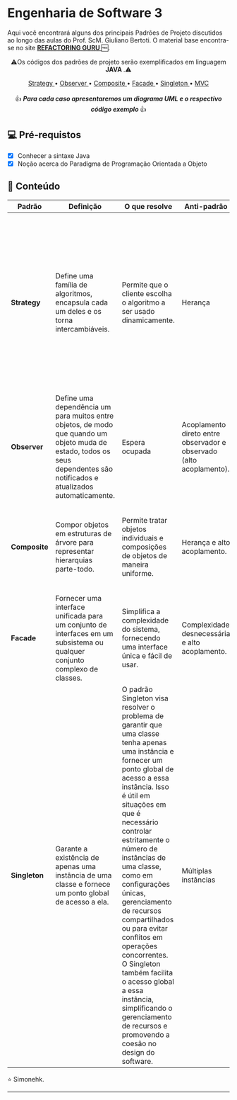 <h1>
Engenharia de Software 3 
</h1>

<p>Aqui você encontrará alguns dos principais Padrões de Projeto discutidos ao longo das aulas do Prof. ScM. Giuliano Bertoti.
O material base encontra-se no site <strong> <a href="https://refactoring.guru"> REFACTORING GURU  </a></strong> 🆓.</p>
  
<p align="center">⚠️Os códigos dos padrões de projeto serão exemplificados em linguagem <strong> JAVA </strong>.⚠️
</p>

<p align="center">
<a href="https://github.com/Simonehk/Bertoti/tree/main/Engenharia%20de%20Software%203/strategy"> Strategy </a>• <a href="https://github.com/Simonehk/Bertoti/tree/main/Engenharia%20de%20Software%203/observer"> Observer </a>• <a href="https://github.com/Simonehk/Bertoti/tree/main/Engenharia%20de%20Software%203/composite"> Composite </a> • <a href="https://github.com/Simonehk/Bertoti/tree/main/Engenharia%20de%20Software%203/facade"> Facade </a>  • <a href="https://github.com/Simonehk/Bertoti/tree/main/Engenharia%20de%20Software%203/singleton"> Singleton </a>  • <a href="https://github.com/Simonehk/Bertoti/tree/main/Engenharia%20de%20Software%203/mvc"> MVC </a><br>
<br>👍 <em><strong> Para cada caso apresentaremos um diagrama UML e o respectivo código exemplo </strong> </em>👍
</p>

<h2>
💻 Pré-requistos
</h2>

- [x] Conhecer a sintaxe Java
- [x] Noção acerca do Paradigma de Programação Orientada a Objeto

<h2> 📂 Conteúdo </h2>

| Padrão           | Definição                                          | O que resolve                                        | Anti-padrão                                  | Exemplo                                       |
|------------------|----------------------------------------------------|------------------------------------------------------|---------------------------------------------|-----------------------------------------------|
| **Strategy**     | Define uma família de algoritmos, encapsula cada um deles e os torna intercambiáveis. | Permite que o cliente escolha o algoritmo a ser usado dinamicamente. | Herança | Imagine que você tem que chegar ao aeroporto. Você pode pegar um ônibus, pedir um táxi etc. Essas são suas estratégias de transporte. Você pode escolher uma das estratégias dependendo de fatores como orçamento ou restrições de tempo. |
| **Observer**     | Define uma dependência um para muitos entre objetos, de modo que quando um objeto muda de estado, todos os seus dependentes são notificados e atualizados automaticamente. | Espera ocupada | Acoplamento direto entre observador e observado (alto acoplamento). | Implementação de um sistema de notificação em um chat. |
| **Composite**    | Compor objetos em estruturas de árvore para representar hierarquias parte-todo. | Permite tratar objetos individuais e composições de objetos de maneira uniforme. | Herança e alto acoplamento. | Sistema de representação de elementos gráficos, onde um elemento pode ser uma forma simples ou uma composição complexa. |
| **Facade**       | Fornecer uma interface unificada para um conjunto de interfaces em um subsistema ou qualquer conjunto complexo de classes. | Simplifica a complexidade do sistema, fornecendo uma interface única e fácil de usar. | Complexidade desnecessária e alto acoplamento. | Interface simplificada para um subsistema complexo, como uma biblioteca gráfica. |
| **Singleton**    | Garante a existência de apenas uma instância de uma classe e fornece um ponto global de acesso a ela. | O padrão Singleton visa resolver o problema de garantir que uma classe tenha apenas uma instância e fornecer um ponto global de acesso a essa instância. Isso é útil em situações em que é necessário controlar estritamente o número de instâncias de uma classe, como em configurações únicas, gerenciamento de recursos compartilhados ou para evitar conflitos em operações concorrentes. O Singleton também facilita o acesso global a essa instância, simplificando o gerenciamento de recursos e promovendo a coesão no design do software. | Múltiplas instâncias | Gerenciamento de configurações globais em um aplicativo. |



⭐️  Simonehk.


------------



